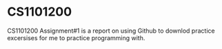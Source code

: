 # CS1101200
CS1101200
Assignment#1 is a report on using Github to downlod practice excersises for me to practice programming with. 
